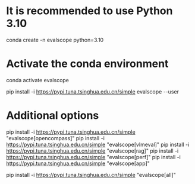 # It is recommended to use Python 3.10
conda create -n evalscope python=3.10

# Activate the conda environment
conda activate evalscope

pip install -i https://pypi.tuna.tsinghua.edu.cn/simple evalscope --user

# Additional options
pip install -i https://pypi.tuna.tsinghua.edu.cn/simple "evalscope[opencompass]"
pip install -i https://pypi.tuna.tsinghua.edu.cn/simple "evalscope[vlmeval]"
pip install -i https://pypi.tuna.tsinghua.edu.cn/simple "evalscope[rag]"
pip install -i https://pypi.tuna.tsinghua.edu.cn/simple "evalscope[perf]"
pip install -i https://pypi.tuna.tsinghua.edu.cn/simple "evalscope[app]"

pip install -i https://pypi.tuna.tsinghua.edu.cn/simple "evalscope[all]"